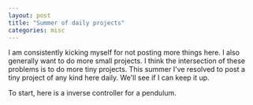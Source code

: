 ```yaml
---
layout: post
title: "Summer of daily projects"
categories: misc
---
```


I am consistently kicking myself for not posting more things here. I also generally want to do more small projects. I think the intersection of these problems is to do more tiny projects. This summer I've resolved to post a tiny project of any kind here daily. We'll see if I can keep it up.

To start, here is a inverse controller for a pendulum.



